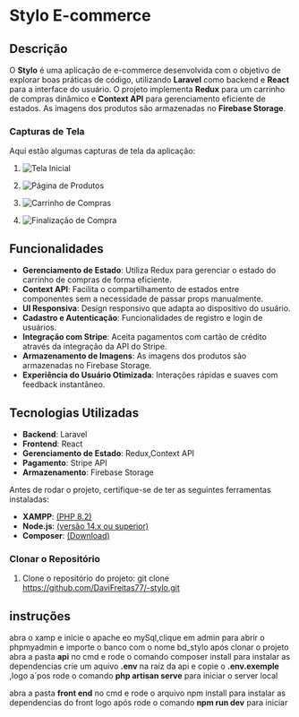 # Stylo E-commerce


## Descrição

O **Stylo** é uma aplicação de e-commerce desenvolvida com o objetivo de explorar boas práticas de código, utilizando **Laravel** como backend e **React** para a interface do usuário. O projeto implementa **Redux** para um carrinho de compras dinâmico e **Context API** para gerenciamento eficiente de estados. As imagens dos produtos são armazenadas no **Firebase Storage**.

### Capturas de Tela

Aqui estão algumas capturas de tela da aplicação:

1. ![Tela Inicial](https://github.com/user-attachments/assets/83fc082f-89b9-4e07-b970-08e09ea7bbfa)
   
2. ![Página de Produtos](https://github.com/user-attachments/assets/497490e3-ea3e-4901-9419-f4c5f107ee8a)
   
3. ![Carrinho de Compras](https://github.com/user-attachments/assets/6d22769d-c8fa-4551-b777-bf3e2173fe9e)

4. ![Finalização de Compra](https://github.com/user-attachments/assets/ccfc9d2c-39d2-4249-be8f-ef82de2de3ee)

## Funcionalidades

- **Gerenciamento de Estado**: Utiliza Redux para gerenciar o estado do carrinho de compras de forma eficiente.
- **Context API**: Facilita o compartilhamento de estados entre componentes sem a necessidade de passar props manualmente.
- **UI Responsiva**: Design responsivo que adapta ao dispositivo do usuário.
- **Cadastro e Autenticação**: Funcionalidades de registro e login de usuários.
- **Integração com Stripe**: Aceita pagamentos com cartão de crédito através da integração da API do Stripe.
- **Armazenamento de Imagens**: As imagens dos produtos são armazenadas no Firebase Storage.
- **Experiência do Usuário Otimizada**: Interações rápidas e suaves com feedback instantâneo.

## Tecnologias Utilizadas

- **Backend**: Laravel
- **Frontend**: React
- **Gerenciamento de Estado**: Redux,Context API
- **Pagamento**: Stripe API
- **Armazenamento**: Firebase Storage


Antes de rodar o projeto, certifique-se de ter as seguintes ferramentas instaladas:

- **XAMPP**: [(PHP 8.2)](https://www.apachefriends.org/pt_br/index.html)
- **Node.js**: [(versão 14.x ou superior)](https://nodejs.org/pt)
- **Composer**: [(Download)](https://getcomposer.org/)

### Clonar o Repositório

1. Clone o repositório do projeto:
   git clone https://github.com/DaviFreitas77/-stylo.git

## instruções
   abra o xamp e inicie o apache  eo mySql,clique em admin para abrir o phpmyadmin e importe o banco com o nome bd_stylo
   após clonar o projeto  abra a pasta **api** no cmd e rode o comando composer install para instalar as dependencias
   crie um aquivo **.env** na raiz da api e copie o **.env.exemple** ,logo a´pos rode o comando **php artisan serve** para iniciar o server local

abra a pasta **front end** no cmd e rode o arquivo npm install para instalar as dependencias do front logo após rode o comando **npm run dev** para iniciar


